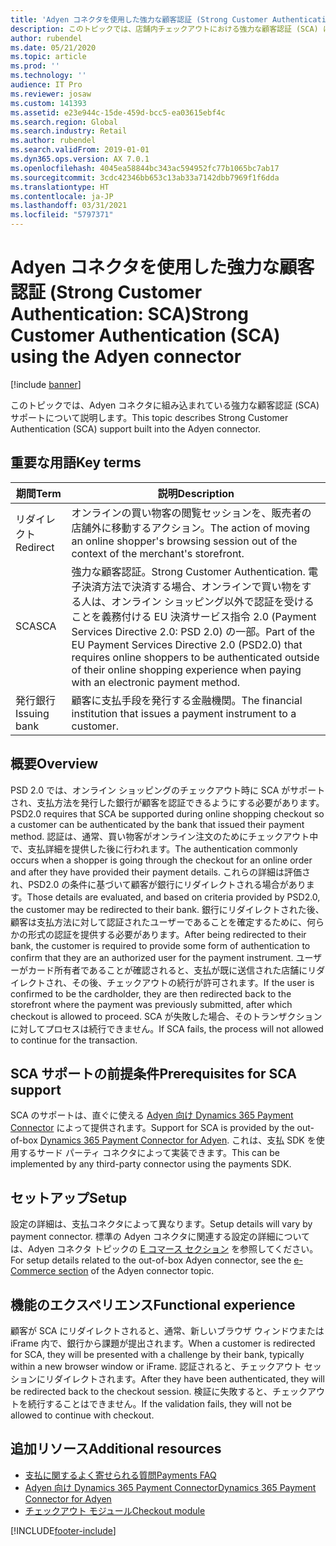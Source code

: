 ```yaml
---
title: 'Adyen コネクタを使用した強力な顧客認証 (Strong Customer Authentication: SCA)'
description: このトピックでは、店舗内チェックアウトにおける強力な顧客認証 (SCA) について説明します。
author: rubendel
ms.date: 05/21/2020
ms.topic: article
ms.prod: ''
ms.technology: ''
audience: IT Pro
ms.reviewer: josaw
ms.custom: 141393
ms.assetid: e23e944c-15de-459d-bcc5-ea03615ebf4c
ms.search.region: Global
ms.search.industry: Retail
ms.author: rubendel
ms.search.validFrom: 2019-01-01
ms.dyn365.ops.version: AX 7.0.1
ms.openlocfilehash: 4045ea58844bc343ac594952fc77b1065bc7ab17
ms.sourcegitcommit: 3cdc42346bb653c13ab33a7142dbb7969f1f6dda
ms.translationtype: HT
ms.contentlocale: ja-JP
ms.lasthandoff: 03/31/2021
ms.locfileid: "5797371"
---
```

# <a name="strong-customer-authentication-sca-using-the-adyen-connector"></a><span data-ttu-id="b9f44-103">Adyen コネクタを使用した強力な顧客認証 (Strong Customer Authentication: SCA)</span><span class="sxs-lookup"><span data-stu-id="b9f44-103">Strong Customer Authentication (SCA) using the Adyen connector</span></span>


[!include [banner](../includes/banner.md)]

<span data-ttu-id="b9f44-104">このトピックでは、Adyen コネクタに組み込まれている強力な顧客認証 (SCA) サポートについて説明します。</span><span class="sxs-lookup"><span data-stu-id="b9f44-104">This topic describes Strong Customer Authentication (SCA) support built into the Adyen connector.</span></span>

## <a name="key-terms"></a><span data-ttu-id="b9f44-105">重要な用語</span><span class="sxs-lookup"><span data-stu-id="b9f44-105">Key terms</span></span>

| <span data-ttu-id="b9f44-106">期間</span><span class="sxs-lookup"><span data-stu-id="b9f44-106">Term</span></span> | <span data-ttu-id="b9f44-107">説明</span><span class="sxs-lookup"><span data-stu-id="b9f44-107">Description</span></span> |
|---|---|
| <span data-ttu-id="b9f44-108">リダイレクト</span><span class="sxs-lookup"><span data-stu-id="b9f44-108">Redirect</span></span> | <span data-ttu-id="b9f44-109">オンラインの買い物客の閲覧セッションを、販売者の店舗外に移動するアクション。</span><span class="sxs-lookup"><span data-stu-id="b9f44-109">The action of moving an online shopper's browsing session out of the context of the merchant's storefront.</span></span> |
| <span data-ttu-id="b9f44-110">SCA</span><span class="sxs-lookup"><span data-stu-id="b9f44-110">SCA</span></span> | <span data-ttu-id="b9f44-111">強力な顧客認証。</span><span class="sxs-lookup"><span data-stu-id="b9f44-111">Strong Customer Authentication.</span></span> <span data-ttu-id="b9f44-112">電子決済方法で決済する場合、オンラインで買い物をする人は、オンライン ショッピング以外で認証を受けることを義務付ける EU 決済サービス指令 2.0 (Payment Services Directive 2.0: PSD 2.0) の一部。</span><span class="sxs-lookup"><span data-stu-id="b9f44-112">Part of the EU Payment Services Directive 2.0 (PSD2.0) that requires online shoppers to be authenticated outside of their online shopping experience when paying with an electronic payment method.</span></span> |
| <span data-ttu-id="b9f44-113">発行銀行</span><span class="sxs-lookup"><span data-stu-id="b9f44-113">Issuing bank</span></span> | <span data-ttu-id="b9f44-114">顧客に支払手段を発行する金融機関。</span><span class="sxs-lookup"><span data-stu-id="b9f44-114">The financial institution that issues a payment instrument to a customer.</span></span> |

## <a name="overview"></a><span data-ttu-id="b9f44-115">概要</span><span class="sxs-lookup"><span data-stu-id="b9f44-115">Overview</span></span>

<span data-ttu-id="b9f44-116">PSD 2.0 では、オンライン ショッピングのチェックアウト時に SCA がサポートされ、支払方法を発行した銀行が顧客を認証できるようにする必要があります。</span><span class="sxs-lookup"><span data-stu-id="b9f44-116">PSD2.0 requires that SCA be supported during online shopping checkout so a customer can be authenticated by the bank that issued their payment method.</span></span> <span data-ttu-id="b9f44-117">認証は、通常、買い物客がオンライン注文のためにチェックアウト中で、支払詳細を提供した後に行われます。</span><span class="sxs-lookup"><span data-stu-id="b9f44-117">The authentication commonly occurs when a shopper is going through the checkout for an online order and after they have provided their payment details.</span></span> <span data-ttu-id="b9f44-118">これらの詳細は評価され、PSD2.0 の条件に基づいて顧客が銀行にリダイレクトされる場合があります。</span><span class="sxs-lookup"><span data-stu-id="b9f44-118">Those details are evaluated, and based on criteria provided by PSD2.0, the customer may be redirected to their bank.</span></span> <span data-ttu-id="b9f44-119">銀行にリダイレクトされた後、顧客は支払方法に対して認証されたユーザーであることを確定するために、何らかの形式の認証を提供する必要があります。</span><span class="sxs-lookup"><span data-stu-id="b9f44-119">After being redirected to their bank, the customer is required to provide some form of authentication to confirm that they are an authorized user for the payment instrument.</span></span> <span data-ttu-id="b9f44-120">ユーザーがカード所有者であることが確認されると、支払が既に送信された店舗にリダイレクトされ、その後、チェックアウトの続行が許可されます。</span><span class="sxs-lookup"><span data-stu-id="b9f44-120">If the user is confirmed to be the cardholder, they are then redirected back to the storefront where the payment was previously submitted, after which checkout is allowed to proceed.</span></span> <span data-ttu-id="b9f44-121">SCA が失敗した場合、そのトランザクションに対してプロセスは続行できません。</span><span class="sxs-lookup"><span data-stu-id="b9f44-121">If SCA fails, the process will not allowed to continue for the transaction.</span></span>

## <a name="prerequisites-for-sca-support"></a><span data-ttu-id="b9f44-122">SCA サポートの前提条件</span><span class="sxs-lookup"><span data-stu-id="b9f44-122">Prerequisites for SCA support</span></span>

<span data-ttu-id="b9f44-123">SCA のサポートは、直ぐに使える [Adyen 向け Dynamics 365 Payment Connector](https://docs.microsoft.com/dynamics365/commerce/dev-itpro/adyen-connector?tabs=8-1-3) によって提供されます。</span><span class="sxs-lookup"><span data-stu-id="b9f44-123">Support for SCA is provided by the out-of-box [Dynamics 365 Payment Connector for Adyen](https://docs.microsoft.com/dynamics365/commerce/dev-itpro/adyen-connector?tabs=8-1-3).</span></span> <span data-ttu-id="b9f44-124">これは、支払 SDK を使用するサード パーティ コネクタによって実装できます。</span><span class="sxs-lookup"><span data-stu-id="b9f44-124">This can be implemented by any third-party connector using the payments SDK.</span></span>

## <a name="setup"></a><span data-ttu-id="b9f44-125">セットアップ</span><span class="sxs-lookup"><span data-stu-id="b9f44-125">Setup</span></span>

<span data-ttu-id="b9f44-126">設定の詳細は、支払コネクタによって異なります。</span><span class="sxs-lookup"><span data-stu-id="b9f44-126">Setup details will vary by payment connector.</span></span> <span data-ttu-id="b9f44-127">標準の Adyen コネクタに関連する設定の詳細については、Adyen コネクタ トピックの [E コマース セクション](https://docs.microsoft.com/dynamics365/commerce/dev-itpro/adyen-connector?tabs=8-1-3#e-commerce) を参照してください。</span><span class="sxs-lookup"><span data-stu-id="b9f44-127">For setup details related to the out-of-box Adyen connector, see the [e-Commerce section](https://docs.microsoft.com/dynamics365/commerce/dev-itpro/adyen-connector?tabs=8-1-3#e-commerce) of the Adyen connector topic.</span></span> 

## <a name="functional-experience"></a><span data-ttu-id="b9f44-128">機能のエクスペリエンス</span><span class="sxs-lookup"><span data-stu-id="b9f44-128">Functional experience</span></span>

<span data-ttu-id="b9f44-129">顧客が SCA にリダイレクトされると、通常、新しいブラウザ ウィンドウまたは iFrame 内で、銀行から課題が提出されます。</span><span class="sxs-lookup"><span data-stu-id="b9f44-129">When a customer is redirected for SCA, they will be presented with a challenge by their bank, typically within a new browser window or iFrame.</span></span> <span data-ttu-id="b9f44-130">認証されると、チェックアウト セッションにリダイレクトされます。</span><span class="sxs-lookup"><span data-stu-id="b9f44-130">After they have been authenticated, they will be redirected back to the checkout session.</span></span> <span data-ttu-id="b9f44-131">検証に失敗すると、チェックアウトを続行することはできません。</span><span class="sxs-lookup"><span data-stu-id="b9f44-131">If the validation fails, they will not be allowed to continue with checkout.</span></span> 

## <a name="additional-resources"></a><span data-ttu-id="b9f44-132">追加リソース</span><span class="sxs-lookup"><span data-stu-id="b9f44-132">Additional resources</span></span>

- [<span data-ttu-id="b9f44-133">支払に関するよく寄せられる質問</span><span class="sxs-lookup"><span data-stu-id="b9f44-133">Payments FAQ</span></span>](https://docs.microsoft.com/dynamics365/unified-operations/retail/dev-itpro/payments-retail)
- [<span data-ttu-id="b9f44-134">Adyen 向け Dynamics 365 Payment Connector</span><span class="sxs-lookup"><span data-stu-id="b9f44-134">Dynamics 365 Payment Connector for Adyen</span></span>](https://docs.microsoft.com/dynamics365/commerce/dev-itpro/adyen-connector?tabs=8-1-3)
- [<span data-ttu-id="b9f44-135">チェックアウト モジュール</span><span class="sxs-lookup"><span data-stu-id="b9f44-135">Checkout module</span></span>](https://docs.microsoft.com/dynamics365/commerce/add-checkout-module)


[!INCLUDE[footer-include](../includes/footer-banner.md)]